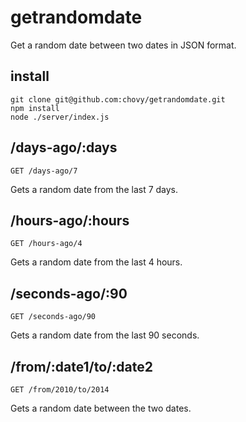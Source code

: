 # getrandomdate

Get a random date between two dates in JSON format.

## install

    git clone git@github.com:chovy/getrandomdate.git
    npm install
    node ./server/index.js

## /days-ago/:days

    GET /days-ago/7

Gets a random date from the last 7 days.

## /hours-ago/:hours

    GET /hours-ago/4

Gets a random date from the last 4 hours.

## /seconds-ago/:90

    GET /seconds-ago/90

Gets a random date from the last 90 seconds.


## /from/:date1/to/:date2

    GET /from/2010/to/2014
  
Gets a random date between the two dates.
